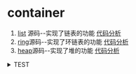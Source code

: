 # container
1. [list](https://github.com/golang/go/blob/master/src/container/list/list.go) 源码--实现了链表的功能 [代码分析](container/list.md)
2. [ring](https://github.com/golang/go/blob/master/src/container/ring/ring.go)源码--实现了环链表的功能 [代码分析](container/ring.md) 
2. [heap](https://github.com/golang/go/blob/master/src/container/heap/heap.go)源码--实现了堆的功能 [代码分析](container/heap.md)
<details>
<summary>TEST</summary>

**<summary>标签与正文间一定要空一行！！！**
</details>